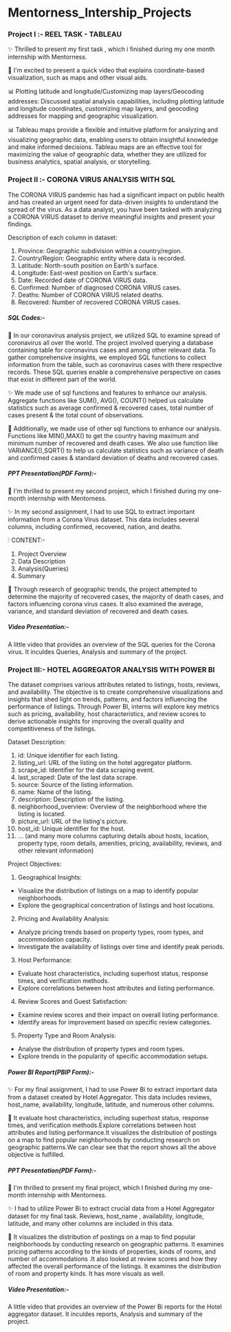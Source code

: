 # Mentorness_Intership_Projects

### Project I :- REEL TASK - TABLEAU

✨ Thrilled to present my first task , which i finished during my one month internship with Mentorness.

🔶 I'm excited to present a quick video that explains coordinate-based visualization, such as maps and other visual aids. 

📊 Plotting latitude and longitude/Customizing map layers/Geocoding addresses: Discussed spatial analysis capabilities, including plotting latitude and longitude coordinates, customizing map layers, and geocoding 
    addresses for mapping and geographic visualization.
    
📊 Tableau maps provide a flexible and intuitive platform for analyzing and visualizing geographic data, enabling users to obtain insightful knowledge and make informed decisions. Tableau maps are an effective tool 
    for maximizing the value of geographic data, whether they are utilized for business analytics, spatial analysis, or storytelling.

### Project II :- CORONA VIRUS ANALYSIS WITH SQL

The CORONA VIRUS pandemic has had a significant impact on public health and has created an urgent
need for data-driven insights to understand the spread of the virus. As a data analyst, you have been
tasked with analyzing a CORONA VIRUS dataset to derive meaningful insights and present your findings.

Description of each column in dataset:

1. Province: Geographic subdivision within a country/region.
2. Country/Region: Geographic entity where data is recorded.
3. Latitude: North-south position on Earth's surface.
4. Longitude: East-west position on Earth's surface.
5. Date: Recorded date of CORONA VIRUS data.
6. Confirmed: Number of diagnosed CORONA VIRUS cases.
7. Deaths: Number of CORONA VIRUS related deaths.
8. Recovered: Number of recovered CORONA VIRUS cases.

##### SQL Codes:-

📣 In our coronavirus analysis project, we utilized SQL to examine spread of coronavirus all over the world. The project involved querying a database containing table for coronavirus cases and among other relevant data. To gather comprehensive insights, we employed SQL  functions to collect information from the table, such as coronavirus cases with there respective records. These SQL queries enable a comprehensive perspective on cases that exist in different part of the world.

✨ We made use of sql functions and features to enhance our analysis. Aggregate functions like SUM(), AVG(), COUNT() helped us calculate statistics such as average confirmed & recovered cases, total number of cases present & the total count of observations.

🔔 Additionally, we made use of other sql functions to enhance our analysis. Functions like MIN(),MAX() to get the country having maximum and minimum number of recovered and death cases. We also use function like VARIANCE(),SQRT() to help us calculate statistics such as variance of death and confirmed cases & standard deviation of deaths and recovered  cases.

##### PPT Presentation(PDF Form):-

📣 I'm thrilled to present my second project, which I finished during my one-month internship with Mentorness. 

✨ In my second assignment, I had to use SQL to extract important information from a Corona Virus dataset. This data includes several columns, including confirmed, recovered, nation, and deaths.

🕯 CONTENT:-
 1. Project Overview
 2. Data Description
 3. Analysis(Queries)
 4. Summary

🔔 Through research of geographic trends, the project attempted to determine the majority of recovered cases, the majority of death cases, and factors influencing corona virus cases. It also examined the average, variance, and standard deviation of recovered and death cases.

##### Video Presentation:-

A little video that provides an overview of the SQL queries for the Corona virus. It inculdes Queries, Analysis and summary of the project.

### Project III:- HOTEL AGGREGATOR ANALYSIS WITH POWER BI

The dataset comprises various attributes related to listings, hosts, reviews, and availability. The objective is to create
comprehensive visualizations and insights that shed light on trends, patterns, and factors influencing the performance of listings. 
Through Power BI, interns will explore key metrics such as pricing, availability, host characteristics, and review scores to derive 
actionable insights for improving the overall quality and competitiveness of the listings.

Dataset Description:

1. id: Unique identifier for each listing.
2. listing_url: URL of the listing on the hotel aggregator platform.
3. scrape_id: Identifier for the data scraping event.
4. last_scraped: Date of the last data scrape.
5. source: Source of the listing information.
6. name: Name of the listing.
7. description: Description of the listing.
8. neighborhood_overview: Overview of the neighborhood where the listing is located.
9. picture_url: URL of the listing's picture.
10. host_id: Unique identifier for the host.
11. ... (and many more columns capturing details about hosts, location, property type, room details,
amenities, pricing, availability, reviews, and other relevant information)

Project Objectives:

1. Geographical Insights:
- Visualize the distribution of listings on a map to identify popular neighborhoods.
- Explore the geographical concentration of listings and host locations.
  
2. Pricing and Availability Analysis:
- Analyze pricing trends based on property types, room types, and accommodation capacity.
- Investigate the availability of listings over time and identify peak periods.
  
3. Host Performance:
- Evaluate host characteristics, including superhost status, response times, and verification methods.
- Explore correlations between host attributes and listing performance.
  
4. Review Scores and Guest Satisfaction:
- Examine review scores and their impact on overall listing performance.
- Identify areas for improvement based on specific review categories.
  
5. Property Type and Room Analysis:
- Analyse the distribution of property types and room types.
- Explore trends in the popularity of specific accommodation setups.

##### Power BI Report(PBIP Form):-

✨ For my final assignment, I had to use Power Bi to extract important data from a dataset created by Hotel Aggregator. This data includes reviews, host_name, availability, longitude, latitude, and numerous other columns.

🌟 It evaluate host characteristics, including superhost status, response times, and verification methods.Explore correlations between host attributes and listing performance.It visualizes the distribution of postings on a map to find popular neighborhoods by conducting research on geographic patterns.We can clear see that the report shows all the above objective is fulfilled.

##### PPT Presentation(PDF Form):-

📣 I'm thrilled to present my final project, which I finished during my one-month internship with Mentorness. 

✨ I had to utilize Power Bi to extract crucial data from a Hotel Aggregator dataset for my final task. Reviews, host_name , availability, longitude, latitude, and many other columns are included in this data.

🌟 It visualizes the distribution of postings on a map to find popular neighborhoods by conducting research on geographic patterns. It examines pricing patterns according to the kinds of properties, kinds of 
    rooms, and number of accommodations .It also looked at review scores and how they affected the overall performance of the listings. It examines the distribution of room and property kinds. It has more 
   visuals as well.
 
##### Video Presentation:-

A little video that provides an overview of the Power Bi reports for the Hotel aggregator dataset. It inculdes reports, Analysis and summary of the project.


